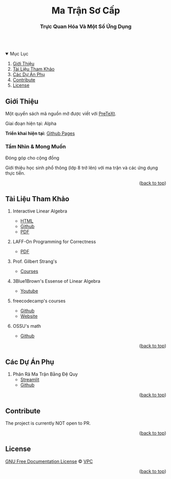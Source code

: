 <!-- Improved compatibility of back to top link: See: https://github.com/othneildrew/Best-README-Template/pull/73 -->
<a name="readme-top"></a>
<!--
*** Thanks for checking out the Best-README-Template. If you have a suggestion
*** that would make this better, please fork the repo and create a pull request
*** or simply open an issue with the tag "enhancement".
*** Don't forget to give the project a star!
*** Thanks again! Now go create something AMAZING! :D
-->



<!-- PROJECT SHIELDS -->
<!--
*** I'm using markdown "reference style" links for readability.
*** Reference links are enclosed in brackets [ ] instead of parentheses ( ).
*** See the bottom of this document for the declaration of the reference variables
*** for contributors-url, forks-url, etc. This is an optional, concise syntax you may use.
*** https://www.markdownguide.org/basic-syntax/#reference-style-links
-->



<!-- PROJECT LOGO -->
<br />
<div align="center">
<!--
  <a href="https://github.com/VinhPhmCng/gdscript-sections">
	<img src="https://raw.githubusercontent.com/VinhPhmCng/gdscript-sections/master/addons/gdscript_sections/logo.png" alt="Logo">
  </a>
-->

<h1 align="center">Ma Trận Sơ Cấp</h1>

<h3 align="center">Trực Quan Hóa Và Một Số Ứng Dụng</h3>
<br />
<br />
<br />
</div>



<!-- TABLE OF CONTENTS -->
<details open>
  <summary>Mục Lục</summary>
  <ol>
	<li><a href="#giới-thiệu">Giới Thiệu</a></li>
	<li><a href="#tài-liệu-tham-khảo">Tài Liệu Tham Khảo</a></li>
	<li><a href="#các-dự-án-phụ">Các Dự Án Phụ</a></li>
	<li><a href="#contribute">Contribute</a></li>
	<li><a href="#license">License</a></li>
  </ol>
</details>



<!-- GIỚI THIỆU -->
## Giới Thiệu 

Một quyển sách mã nguồn mở được viết với [PreTeXt](https://pretextbook.org/index.html).

Giai đoạn hiện tại: Alpha

**Triển khai hiện tại:** [Github Pages](https://vinhphmcng.github.io/ma-tran-so-cap/)

### Tầm Nhìn & Mong Muốn

Đóng góp cho cộng đồng

Giới thiệu học sinh phổ thông (lớp 8 trở lên) với ma trận và các ứng dụng thực tiễn.


<p align="right">(<a href="#readme-top">back to top</a>)</p>


<!-- TÀI LIỆU THAM KHẢO -->
## Tài Liệu Tham Khảo

1. Interactive Linear Algebra
   - [HTML](https://textbooks.math.gatech.edu/ila/)
   - [Github](https://github.com/QBobWatson/ila)
   - [PDF](reference-materials/ila.pdf)

1. LAFF-On Programming for Correctness
   - [PDF](reference-materials/LAFF.pdf)

1. Prof. Gilbert Strang's
   - [Courses](https://ocw.mit.edu/courses/res-18-010-a-2020-vision-of-linear-algebra-spring-2020/)

1. 3Blue1Brown's Essense of Linear Algebra
   - [Youtube](https://www.youtube.com/playlist?list=PLZHQObOWTQDPD3MizzM2xVFitgF8hE_ab)

1. freecodecamp's courses
   - [Github](https://github.com/freeCodeCamp/freeCodeCamp)
   - [Website](https://www.freecodecamp.org/)

1. OSSU's math
   - [Github](https://github.com/ossu/math?tab=readme-ov-file)


<p align="right">(<a href="#readme-top">back to top</a>)</p>


<!-- Các Dự Án Phụ -->
## Các Dự Án Phụ

1. Phân Rã Ma Trận Bằng Đệ Quy
   - [Streamlit](https://procedural-matrix-decomposition-fuyaf698zxk4emw4uufsfm.streamlit.app/)
   - [Github](https://github.com/VinhPhmCng/procedural-matrix-decomposition/tree/vn-vi)


<p align="right">(<a href="#readme-top">back to top</a>)</p>


<!-- CONTRIBUTE -->
## Contribute

The project is currently NOT open to PR.


<p align="right">(<a href="#readme-top">back to top</a>)</p>


<!-- LICENSE -->
## License
[GNU Free Documentation License](COPYING) © [VPC](https://github.com/VinhPhmCng)


<p align="right">(<a href="#readme-top">back to top</a>)</p>
